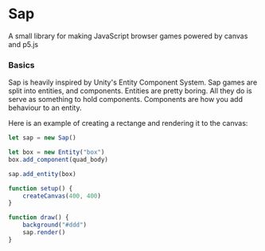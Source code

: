 # Sap
A small library for making JavaScript browser games powered by canvas and p5.js

### Basics
Sap is heavily inspired by Unity's Entity Component System. Sap games are split into entities, and components. 
Entities are pretty boring. All they do is serve as something to hold components. Components are how you add behaviour to an entity.

Here is an example of creating a rectange and rendering it to the canvas:
```js
let sap = new Sap()

let box = new Entity("box")
box.add_component(quad_body)

sap.add_entity(box)

function setup() {
    createCanvas(400, 400)
}

function draw() {
    background("#ddd")
    sap.render()
}
```
